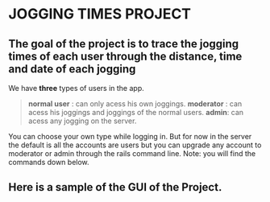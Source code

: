# JOGGING TIMES PROJECT

## The goal of the project is to trace the jogging times of each user through the distance, time and date of each jogging

We have **three** types of users in the app.
> **normal user** : can only acess his own joggings.
> **moderator** : can acess his joggings and joggings of the normal users.
> **admin**: can acess any jogging on the server.

You can choose your own type while logging in. But for now in the server the default is all the accounts are users but you can upgrade any account to moderator or admin through the rails command line.
Note: you will find the commands down below.

## Here is a sample of the GUI of the Project.


